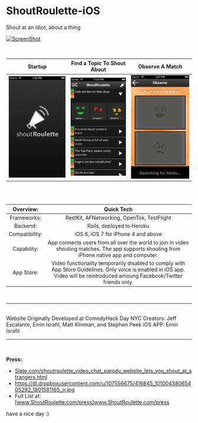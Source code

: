 ShoutRoulette-iOS
=================
Shout at an idiot, about a thing

[![ScreenShot](https://dl.dropboxusercontent.com/u/107556675/Ania/Screenshot%20from%202013-11-22%2000%3A26%3A15.png)](http://vimeo.com/60722216)
  
<br>

| Startup     | Find a Topic To Shout About | Observe A Match  |
| :-------------: |:-------------:| :-----:|
| ![ShoutRoulette](https://github.com/eminisrafil/ShoutRoulette-iOS/blob/master/AppStoreScreenShots/ShoutRoulette-StartUp.png?raw=true)     | ![ShoutRoulette](https://github.com/eminisrafil/ShoutRoulette-iOS/blob/master/AppStoreScreenShots/ShoutRoulette.png?raw=true) | ![ShoutRoulette](https://github.com/eminisrafil/ShoutRoulette-iOS/blob/master/AppStoreScreenShots/ShoutRoulette-Observe.png?raw=true) |

  
<br>
<br>
  
| Overview:   | Quick Tech |
| :------------------:   |:-------------------------------------------------:|
| Frameworks:            | RestKit, AFNetworking, OpenTok, TestFlight |
| Backend:               | Rails, deployed to Heroku |
| Compatibility:         | iOS 6, iOS 7 for iPhone 4 and above |
| Capability:            | App connects users from all over the world to join in video shouting matches. The app supports shouting from iPhone native app and computer.
| App Store:             | Video functionality temporarily disabled to comply with App Store Guidelines. Only voice is enabled in iOS app. Video will be reintroduced amoung Facebook/Twitter friends only. |

<br>
<hr>
<br>
Website Originally Developed at ComedyHack Day NYC  
Creators: Jeff Escalante, Emin Israfil, Matt Klinman, and Stephen Peek  
iOS APP: Emin Israfil  
<br>
<hr>
<br>

**Press:**  
- [Slate.com/shoutroulette_video_chat_parody_website_lets_you_shout_at_strangers.html](http://www.slate.com/blogs/future_tense/2012/10/10/shoutroulette_video_chat_parody_website_lets_you_shout_at_strangers_who.html)  
- https://dl.dropboxusercontent.com/u/107556675/416845_10100438065405292_1801581165_n.jpg  
- Full List at: [www.ShoutRoulette.com/press]www.ShoutRoulette.com/press  



have a nice day :)
